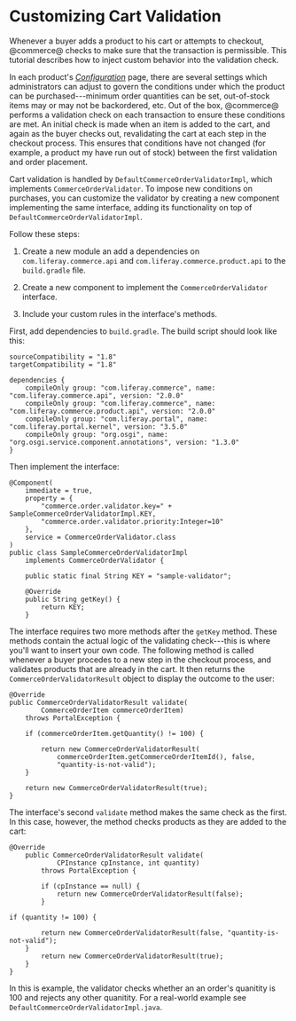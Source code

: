 # Customizing Cart Validation[](id=customizing-cart-validation)

Whenever a buyer adds a product to his cart or attempts to checkout, @commerce@
checks to make sure that the transaction is permissible. This tutorial
describes how to inject custom behavior into the validation check.

In each product's
[*Configuration*](/web/emporio/documentation/-/knowledge_base/1-0/configuration)
page, there are several settings which administrators can adjust to govern the
conditions under which the product can be purchased---minimum order quantities
can be set, out-of-stock items may or may not be backordered, etc. Out of the
box, @commerce@ performs a validation check on each transaction to ensure these
conditions are met. An initial check is made when an item is added to the cart,
and again as the buyer checks out, revalidating the cart at each step in the
checkout process. This ensures that conditions have not changed (for example, a
product my have run out of stock) between the first validation and order
placement.

Cart validation is handled by `DefaultCommerceOrderValidatorImpl`, which
implements `CommerceOrderValidator`. To impose new conditions on purchases, you
can customize the validator by creating a new component implementing the same
interface, adding its functionality on top of
`DefaultCommerceOrderValidatorImpl`.

Follow these steps:

1.  Create a new module an add a dependencies on `com.liferay.commerce.api` and
    `com.liferay.commerce.product.api` to the `build.gradle` file.

2.  Create a new component to implement the `CommerceOrderValidator` interface.

3.  Include your custom rules in the interface's methods.

First, add dependencies to `build.gradle`. The build script should look like
this:


    sourceCompatibility = "1.8"
    targetCompatibility = "1.8"

    dependencies {
        compileOnly group: "com.liferay.commerce", name: "com.liferay.commerce.api", version: "2.0.0"
        compileOnly group: "com.liferay.commerce", name: "com.liferay.commerce.product.api", version: "2.0.0"
        compileOnly group: "com.liferay.portal", name: "com.liferay.portal.kernel", version: "3.5.0"
        compileOnly group: "org.osgi", name: "org.osgi.service.component.annotations", version: "1.3.0"
    }

Then implement the interface:

    @Component(
        immediate = true,
        property = {
            "commerce.order.validator.key=" + SampleCommerceOrderValidatorImpl.KEY,
            "commerce.order.validator.priority:Integer=10"
        },
        service = CommerceOrderValidator.class
    )
    public class SampleCommerceOrderValidatorImpl
        implements CommerceOrderValidator {

        public static final String KEY = "sample-validator";

        @Override
        public String getKey() {
            return KEY;
        }

The interface requires two more methods after the `getKey` method. These
methods contain the actual logic of the validating check---this is where you'll
want to insert your own code. The following method is called whenever a buyer
procedes to a new step in the checkout process, and validates products that are
already in the cart. It then returns the `CommerceOrderValidatorResult` object
to display the outcome to the user:

    @Override
    public CommerceOrderValidatorResult validate(
            CommerceOrderItem commerceOrderItem)
        throws PortalException {
        
        if (commerceOrderItem.getQuantity() != 100) {

            return new CommerceOrderValidatorResult(
                commerceOrderItem.getCommerceOrderItemId(), false,
                "quantity-is-not-valid");
        }

        return new CommerceOrderValidatorResult(true);
    }

The interface's second `validate` method makes the same check as the first. In
this case, however, the method checks products as they are added to the cart:

    @Override
        public CommerceOrderValidatorResult validate(
                CPInstance cpInstance, int quantity)
            throws PortalException {

            if (cpInstance == null) {
                return new CommerceOrderValidatorResult(false);
            }

    if (quantity != 100) {

            return new CommerceOrderValidatorResult(false, "quantity-is-not-valid");
        }
            return new CommerceOrderValidatorResult(true);
        }
    }

In this is example, the validator checks whether an an order's quanitity is 100
and rejects any other quanitity. For a real-world example see
`DefaultCommerceOrderValidatorImpl.java`.
